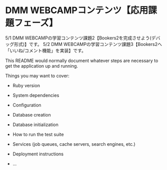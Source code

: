 # DMM WEBCAMPコンテンツ【応用課題フェーズ】
5/1 DMM WEBCAMPの学習コンテンツ課題2【Bookers2を完成させよう(デバッグ形式)】です。
5/2 DMM WEBCAMPの学習コンテンツ課題3【Bookers2へ「いいね/コメント機能」を実装】です。

This README would normally document whatever steps are necessary to get the
application up and running.

Things you may want to cover:

* Ruby version

* System dependencies

* Configuration

* Database creation

* Database initialization

* How to run the test suite

* Services (job queues, cache servers, search engines, etc.)

* Deployment instructions

* ...
